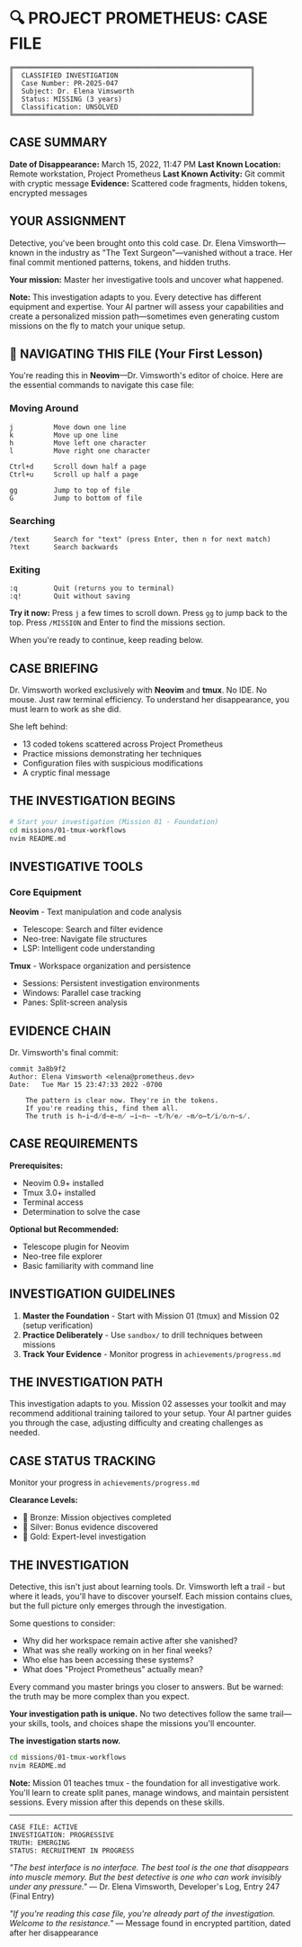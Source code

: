 # 🔍 PROJECT PROMETHEUS: CASE FILE

```
╔═══════════════════════════════════════════════════════════╗
║  CLASSIFIED INVESTIGATION                                 ║
║  Case Number: PR-2025-047                                 ║
║  Subject: Dr. Elena Vimsworth                             ║
║  Status: MISSING (3 years)                                ║
║  Classification: UNSOLVED                                 ║
╚═══════════════════════════════════════════════════════════╝
```

## CASE SUMMARY

**Date of Disappearance:** March 15, 2022, 11:47 PM
**Last Known Location:** Remote workstation, Project Prometheus
**Last Known Activity:** Git commit with cryptic message
**Evidence:** Scattered code fragments, hidden tokens, encrypted messages

## YOUR ASSIGNMENT

Detective, you've been brought onto this cold case. Dr. Elena Vimsworth—known in the industry as "The Text Surgeon"—vanished without a trace. Her final commit mentioned patterns, tokens, and hidden truths.

**Your mission:** Master her investigative tools and uncover what happened.

**Note:** This investigation adapts to you. Every detective has different equipment and expertise. Your AI partner will assess your capabilities and create a personalized mission path—sometimes even generating custom missions on the fly to match your unique setup.

## 📖 NAVIGATING THIS FILE (Your First Lesson)

You're reading this in **Neovim**—Dr. Vimsworth's editor of choice. Here are the essential commands to navigate this case file:

### Moving Around
```
j          Move down one line
k          Move up one line
h          Move left one character
l          Move right one character

Ctrl+d     Scroll down half a page
Ctrl+u     Scroll up half a page

gg         Jump to top of file
G          Jump to bottom of file
```

### Searching
```
/text      Search for "text" (press Enter, then n for next match)
?text      Search backwards
```

### Exiting
```
:q         Quit (returns you to terminal)
:q!        Quit without saving
```

**Try it now:** Press `j` a few times to scroll down. Press `gg` to jump back to the top. Press `/MISSION` and Enter to find the missions section.

When you're ready to continue, keep reading below.

## CASE BRIEFING

Dr. Vimsworth worked exclusively with **Neovim** and **tmux**. No IDE. No mouse. Just raw terminal efficiency. To understand her disappearance, you must learn to work as she did.

She left behind:
- 13 coded tokens scattered across Project Prometheus
- Practice missions demonstrating her techniques
- Configuration files with suspicious modifications
- A cryptic final message

## THE INVESTIGATION BEGINS

```bash
# Start your investigation (Mission 01 - Foundation)
cd missions/01-tmux-workflows
nvim README.md
```

## INVESTIGATIVE TOOLS

### Core Equipment

**Neovim** - Text manipulation and code analysis
- Telescope: Search and filter evidence
- Neo-tree: Navigate file structures
- LSP: Intelligent code understanding

**Tmux** - Workspace organization and persistence
- Sessions: Persistent investigation environments
- Windows: Parallel case tracking
- Panes: Split-screen analysis

## EVIDENCE CHAIN

Dr. Vimsworth's final commit:

```
commit 3a8b9f2
Author: Elena Vimsworth <elena@prometheus.dev>
Date:   Tue Mar 15 23:47:33 2022 -0700

    The pattern is clear now. They're in the tokens.
    If you're reading this, find them all.
    The truth is h̵i̴d̸d̴e̵n̸ ̶i̴n̴ ̵t̸h̸e̷ ̵m̸o̶t̸i̸o̷n̴s̸.
```

## CASE REQUIREMENTS

**Prerequisites:**
- Neovim 0.9+ installed
- Tmux 3.0+ installed
- Terminal access
- Determination to solve the case

**Optional but Recommended:**
- Telescope plugin for Neovim
- Neo-tree file explorer
- Basic familiarity with command line

## INVESTIGATION GUIDELINES

1. **Master the Foundation** - Start with Mission 01 (tmux) and Mission 02 (setup verification)
2. **Practice Deliberately** - Use `sandbox/` to drill techniques between missions
3. **Track Your Evidence** - Monitor progress in `achievements/progress.md`

## THE INVESTIGATION PATH

This investigation adapts to you. Mission 02 assesses your toolkit and may recommend additional training tailored to your setup. Your AI partner guides you through the case, adjusting difficulty and creating challenges as needed.

## CASE STATUS TRACKING

Monitor your progress in `achievements/progress.md`

**Clearance Levels:**
- 🥉 Bronze: Mission objectives completed
- 🥈 Silver: Bonus evidence discovered
- 🥇 Gold: Expert-level investigation

## THE INVESTIGATION

Detective, this isn't just about learning tools. Dr. Vimsworth left a trail - but where it leads, you'll have to discover yourself. Each mission contains clues, but the full picture only emerges through the investigation.

Some questions to consider:
- Why did her workspace remain active after she vanished?
- What was she really working on in her final weeks?
- Who else has been accessing these systems?
- What does "Project Prometheus" actually mean?

Every command you master brings you closer to answers. But be warned: the truth may be more complex than you expect.

**Your investigation path is unique.** No two detectives follow the same trail—your skills, tools, and choices shape the missions you'll encounter.

**The investigation starts now.**

```bash
cd missions/01-tmux-workflows
nvim README.md
```

**Note:** Mission 01 teaches tmux - the foundation for all investigative work. You'll learn to create split panes, manage windows, and maintain persistent sessions. Every mission after this depends on these skills.

---

```
CASE FILE: ACTIVE
INVESTIGATION: PROGRESSIVE
TRUTH: EMERGING
STATUS: RECRUITMENT IN PROGRESS
```

*"The best interface is no interface. The best tool is the one that disappears into muscle memory. But the best detective is one who can work invisibly under any pressure."*
— Dr. Elena Vimsworth, Developer's Log, Entry 247 (Final Entry)

*"If you're reading this case file, you're already part of the investigation. Welcome to the resistance."*
— Message found in encrypted partition, dated after her disappearance
